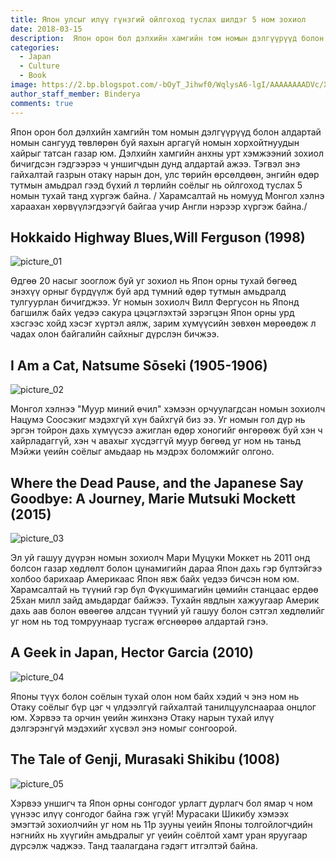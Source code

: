 ```yaml
---
title: Япон улсыг илүү гүнзгий ойлгоход туслах шилдэг 5 ном зохиол
date: 2018-03-15
description:  Япон орон бол дэлхийн хамгийн том номын дэлгүүрүүд болон алдартай номын сангууд төвлөрөн буй яахын аргагүй номын хорхойтнуудын хайрыг татсан газар юм. Дэлхийн хамгийн анхны урт хэмжээний зохиол бичигдсэн гэдгээрээ ч уншигчдын дунд алдартай ажээ.
categories:
  - Japan
  - Culture
  - Book
image: https://2.bp.blogspot.com/-bOyT_Jihwf0/WqlysA6-lgI/AAAAAAAADVc/XGWc9wyQ8JE3__p_5aW6kauU2cvMw0twQCLcBGAs/s1600/Book.001.jpg
author_staff_member: Binderya
comments: true
---
```

 Япон орон бол дэлхийн хамгийн том номын дэлгүүрүүд болон алдартай номын сангууд төвлөрөн буй яахын аргагүй номын хорхойтнуудын хайрыг татсан газар юм. Дэлхийн хамгийн анхны урт хэмжээний зохиол бичигдсэн гэдгээрээ ч уншигчдын дунд алдартай ажээ. Тэгвэл энэ гайхалтай газрын отакү нарын дон, улс төрийн өрсөлдөөн, энгийн өдөр тутмын амьдрал гээд бүхий л төрлийн соёлыг нь ойлгоход туслах 5 номын тухай танд хүргэж байна. / Харамсалтай нь номууд Монгол хэлнэ хараахан хөрвүүлэгдээгүй байгаа учир Англи нэрээр хүргэж байна./

## Hokkaido Highway Blues,Will Ferguson (1998)

![picture_01](https://1.bp.blogspot.com/-LLS2bdj1aWQ/WqlvTBE3tVI/AAAAAAAADVE/xY-JrTM_VwU2VzUKVku-l1YW5jxNQ_htwCLcBGAs/s1600/Book.001.jpg)

Өдгөө 20 насыг зооглож буй уг зохиол нь Япон орны тухай бөгөөд энэхүү орныг бүрдүүлж буй ард түмний өдөр тутмын амьдралд тулгуурлан бичигджээ. Уг номын зохиолч Вилл Фергусон нь Японд багшилж байх үедээ сакура цэцэглэхтэй зэрэгцэн Япон орны урд хэсгээс хойд хэсэг хүртэл аялж, зарим хүмүүсийн зөвхөн мөрөөдөж л чадах олон байгалийн сайхныг дүрслэн бичжээ.
## I Am a Cat, Natsume Sōseki (1905-1906)

![picture_02](https://4.bp.blogspot.com/-KzGi50PEc4s/WqlvTCCLSNI/AAAAAAAADU8/u7BQpCetFMI2-s3T6DMxtURvxaMoBaZRgCLcBGAs/s1600/Book.002.jpg)

Монгол хэлнээ "Муур миний өчил" хэмээн орчуулагдсан номын зохиолч Нацумэ Соосэкиг мэдэхгүй хүн байхгүй биз ээ. Уг номын гол дүр нь эргэн тойрон дахь хүмүүсээ ажиглан өдөр хоногийг өнгөрөөж буй хэн ч хайрладаггүй, хэн ч авахыг хүсдэггүй муур бөгөөд уг ном нь таньд Мэйжи үеийн соёлыг амьдаар нь мэдрэх боломжийг олгоно.
## Where the Dead Pause, and the Japanese Say Goodbye: A Journey, Marie Mutsuki Mockett (2015) 

![picture_03](https://1.bp.blogspot.com/-xit8ZZLQRjA/WqlvTB7GSCI/AAAAAAAADVA/Z3AIAM5SRlI3gnM8Ov2OS3YMsaFa_onGACLcBGAs/s1600/Book.003.jpg)

Эл уй гашуу дүүрэн номын зохиолч Мари Муцуки Моккет нь 2011 онд болсон газар хөдлөлт болон цунамигийн дараа Япон дахь гэр бүлтэйгээ холбоо барихаар Америкаас Япон явж байх үедээ бичсэн ном юм. Харамсалтай нь түүний гэр бүл Фүкүшимагийн цөмийн станцаас ердөө 25хан милл зайд амьдардаг байжээ. Тухайн явдлын хажуугаар Америк дахь аав болон  өвөөгөө алдсан түүний уй гашуу болон сэтгэл хөдлөлийг уг ном нь тод томруунаар тусгаж өгснөөрөө алдартай гэнэ.
## A Geek in Japan, Hector Garcia (2010)

![picture_04](https://4.bp.blogspot.com/-MJOsfit_Q9g/WqlvUR6Ck5I/AAAAAAAADVI/lWCwRP0aNJgu8ah6zg6YdwpTdQeAQZk-gCLcBGAs/s1600/Book.004.jpg)

 Японы түүх болон соёлын тухай олон ном байх хэдий ч энэ ном нь Отаку соёлыг бүр цэг ч үлдээлгүй гайхалтай танилцуулснаараа онцлог юм. Хэрвээ та орчин үеийн жинхэнэ Отаку нарын тухай илүү дэлгэрэнгүй мэдэхийг хүсвэл энэ номыг сонгоорой.
## The Tale of Genji, Murasaki Shikibu (1008)

![picture_05](https://4.bp.blogspot.com/-OXPJ1fnCiHU/WqlvUhqcmOI/AAAAAAAADVM/AiSFnL95bW0by592P202O1FDlqPUy3T0gCLcBGAs/s1600/Book.005.jpg)

Хэрвээ уншигч та Япон орны сонгодог урлагт дурлагч бол ямар ч ном үүнээс илүү сонгодог байна гэж үгүй! Мурасаки Шикибу хэмээх эмэгтэй зохиолчийн уг ном нь 11р зууны үеийн Японы толгойлогчдийн нэгнийх нь хүүгийн амьдралыг уг үеийн соёлтой хамт уран яруугаар дүрсэлж чаджээ. Танд таалагдана гэдэгт итгэлтэй байна.
